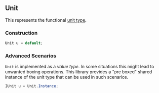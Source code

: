 ## Unit

This represents the functional [unit type](https://en.wikipedia.org/wiki/Unit_type).

### Construction

```C#
Unit u = default;
```

### Advanced Scenarios
`Unit` is implemented as a _value type_. In some situations this might lead to unwanted boxing operations.
This library provides a "pre boxed" shared instance of the unit type that can be used in such scenarios.

```C#
IUnit u = Unit.Instance;
```

